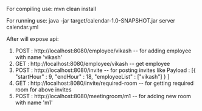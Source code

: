 For compiling use:
mvn clean install

For running use:
java -jar target/calendar-1.0-SNAPSHOT.jar server calendar.yml

After will expose api:
1. POST : http://localhost:8080/employee/vikash -- for adding employee with name 'vikash'
2. GET  : http://localhost:8080/employee/vikash -- get employee
3. POST : http://localhost:8080/invite -- for posting invites like
        Payload : [{
                      "startHour" : 9,
                      "endHour" : 18,
                      "employeeList" : ["vikash"]
                  }
                  ]
4. GET  : http://localhost:8080/invite/required-room -- for getting required room for above invites
5. POST : http://localhost:8080/meetingroom/m1 -- for adding new room with name 'm1'